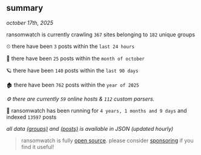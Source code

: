 
## summary
_october 17th, 2025_

ransomwatch is currently crawling `367` sites belonging to `182` unique groups

⏲ there have been `3` posts within the `last 24 hours`

🦈 there have been `25` posts within the `month of october`

🪐 there have been `140` posts within the `last 90 days`

🏚 there have been `762` posts within the `year of 2025`

_⚙️ there are currently `59` online hosts & `112` custom parsers._

🦕 ransomwatch has been running for `4 years, 1 months and 9 days` and indexed `13597` posts

_all data  [(groups)](http://ransomwhat.telemetry.ltd/groups) and [(posts)](http://ransomwhat.telemetry.ltd/posts) is available in JSON (updated hourly)_

> ransomwatch is fully [open source](https://github.com/joshhighet/ransomwatch#ransomwatch--). please consider [sponsoring](https://github.com/sponsors/joshhighet) if you find it useful!
